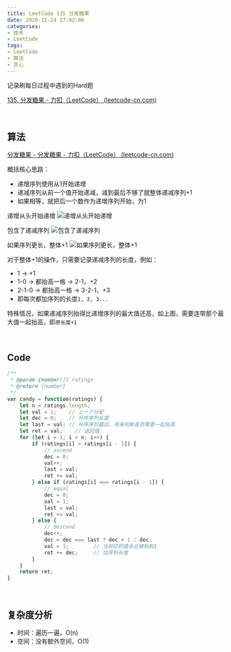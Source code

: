 ```yaml
---
title: LeetCode 135 分发糖果
date: 2020-12-24 17:02:06
categories: 
- 技术
- LeetCode
tags:
- LeetCode
- 算法
- 贪心
---
```


记录刷每日过程中遇到的Hard题

[135. 分发糖果 - 力扣（LeetCode） (leetcode-cn.com)](https://leetcode-cn.com/problems/candy/)

<br/>

## 算法

[分发糖果 - 分发糖果 - 力扣（LeetCode） (leetcode-cn.com)](https://leetcode-cn.com/problems/candy/solution/fen-fa-tang-guo-by-leetcode-solution-f01p/)

概括核心思路：

- 递增序列使用从1开始递增
- 递减序列从前一个值开始递减，减到最后不够了就整体递减序列+1
- 如果相等，就把后一个数作为递增序列开始，为1

<!--more-->

递增从头开始递增
![递增从头开始递增](1.png)

包含了递减序列
![包含了递减序列](2.png)

如果序列更长，整体+1
![如果序列更长，整体+1](3.png)

对于整体+1的操作，只需要记录递减序列的长度，例如：

- 1 -> +1
- 1-0  -> 都抬高一格 -> 2-1，+2
- 2-1-0 -> 都抬高一格 -> 3-2-1，+3
- 即每次都加序列的长度`1, 2, 3...`



特殊情况，如果递减序列抬得比递增序列的最大值还高，如上图，需要连带那个最大值一起抬高，即`原长度+1`

<br/>

## Code

```javascript
/**
 * @param {number[]} ratings
 * @return {number}
 */
var candy = function(ratings) {
    let n = ratings.length;
    let val = 1;    // 上一个分配
    let dec = 0;    // 升序序列长度
    let last = val; // 升序序列最后，用来判断是否需要一起抬高
    let ret = val;    // 返回值
    for (let i = 1; i < n; i++) {
        if (ratings[i] > ratings[i - 1]) {
            // ascend
            dec = 0;
            val++;
            last = val;
            ret += val;
        } else if (ratings[i] === ratings[i - 1]) {
            // equal
            dec = 0;
            val = 1;
            last = val;
            ret += val;
        } else {
            // descend
            dec++;
            dec = dec === last ? dec + 1 : dec;
            val = 1;        // 当前位的值永远被抬到1
            ret += dec;     // 加序列长度
        }
    }
    return ret;
}
```

</br>

## 复杂度分析

- 时间：遍历一遍，O(n)
- 空间：没有额外空间，O(1)